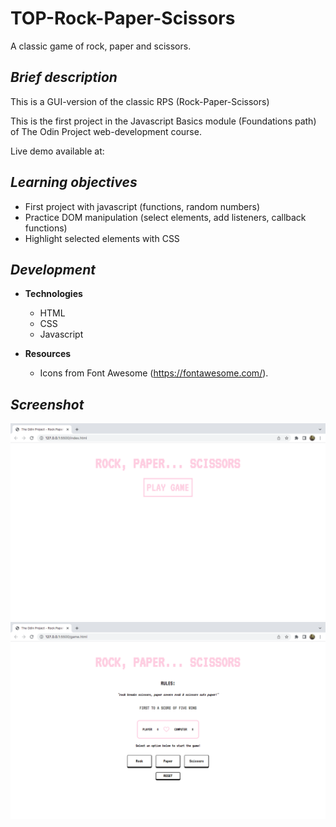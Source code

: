 # TOP-Rock-Paper-Scissors

A classic game of rock, paper and scissors.

## **_Brief description_**

This is a GUI-version of the classic RPS (Rock-Paper-Scissors)

This is the first project in the Javascript Basics module (Foundations path) of The Odin Project web-development course.

Live demo available at:

## **_Learning objectives_**

- First project with javascript (functions, random numbers)
- Practice DOM manipulation (select elements, add listeners, callback functions)
- Highlight selected elements with CSS

## **_Development_**

- **Technologies**

  - HTML
  - CSS
  - Javascript

- **Resources**
  - Icons from Font Awesome (https://fontawesome.com/).

## **_Screenshot_**

![TOP_RPS_Screenshot_Start](/images/rps_screenshot_start.png)
![TOP_RPS_Screenshot](/images/rps_screenshot.png)
